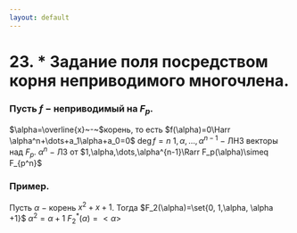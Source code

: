 ```yaml
---
layout: default
---
```

# 23. * Задание поля посредством корня неприводимого многочлена.

### Пусть $f~-~$неприводимый на $F_p$.
$\alpha=\overline{x}~-~$корень, то есть $f(\alpha)=0\Harr \alpha^n+\dots+a_1\alpha+a_0=0$
$\deg f=n$
$1,\alpha,\dots,\alpha^{n-1}~-~$ЛНЗ векторы над $F_p$.
$\alpha^n~-~$ЛЗ от $1,\alpha,\dots,\alpha^{n-1}\Rarr F_p(\alpha)\simeq F_{p^n}$

### Пример.
Пусть $\alpha~-~$корень $x^2+x+1$.
Тогда $F_2(\alpha)=\set{0, 1,\alpha, \alpha +1}$
$\alpha^2=\alpha +1$
$F_2^*(\alpha)=<\alpha>$